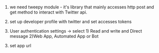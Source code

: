 1. we need tweepy module - it's library that mainly accesses http post and get method to
interact with Twitter api.

2. set up developer profile with twitter and set accesses tokens

3. User authentication settings ->  select 1) Read and write and Direct message 2)Web App, Automated App or Bot
3) set app url